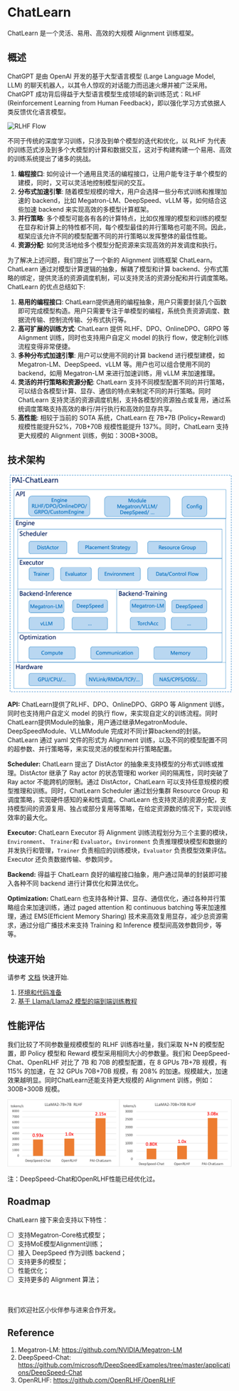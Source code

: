 # ChatLearn

ChatLearn 是一个灵活、易用、高效的大规模 Alignment 训练框架。

## 概述

ChatGPT 是由 OpenAI 开发的基于大型语言模型 (Large Language Model, LLM) 的聊天机器人，以其令人惊叹的对话能力而迅速火爆并被广泛采用。ChatGPT 成功背后得益于大型语言模型生成领域的新训练范式：RLHF (Reinforcement Learning from Human Feedback)，即以强化学习方式依据人类反馈优化语言模型。

![RLHF Flow](../images/rlhf.png)

不同于传统的深度学习训练，只涉及到单个模型的迭代和优化，以 RLHF 为代表的训练范式涉及到多个大模型的计算和数据交互，这对于构建构建一个易用、高效的训练系统提出了诸多的挑战。
1. **编程接口**: 如何设计一个通用且灵活的编程接口，让用户能专注于单个模型的建模，同时，又可以灵活地控制模型间的交互。
2. **分布式加速引擎**: 随着模型规模的增大，用户会选择一些分布式训练和推理加速的 backend，比如 Megatron-LM、DeepSpeed、vLLM 等，如何结合这些加速 backend 来实现高效的多模型计算框架。
3. **并行策略**: 多个模型可能各有各的计算特点，比如仅推理的模型和训练的模型在显存和计算上的特性都不同，每个模型最佳的并行策略也可能不同。因此，框架应该允许不同的模型配置不同的并行策略以发挥整体的最佳性能。
4. **资源分配**: 如何灵活地给多个模型分配资源来实现高效的并发调度和执行。

为了解决上述问题，我们提出了一个新的 Alignment 训练框架 ChatLearn。ChatLearn 通过对模型计算逻辑的抽象，解耦了模型和计算 backend、分布式策略的绑定，提供灵活的资源调度机制，可以支持灵活的资源分配和并行调度策略。ChatLearn 的优点总结如下:
1. **易用的编程接口**: ChatLearn提供通用的编程抽象，用户只需要封装几个函数即可完成模型构造。用户只需要专注于单模型的编程，系统负责资源调度、数据流传输、控制流传输、分布式执行等。
2. **高可扩展的训练方式**: ChatLearn 提供 RLHF、DPO、OnlineDPO、GRPO 等 Alignment 训练，同时也支持用户自定义 model 的执行 flow，使定制化训练流程变得非常便捷。
3. **多种分布式加速引擎**: 用户可以使用不同的计算 backend 进行模型建模，如 Megatron-LM、DeepSpeed、vLLM 等。用户也可以组合使用不同的 backend，如用 Megatron-LM 来进行加速训练，用 vLLM 来加速推理。
4. **灵活的并行策略和资源分配**: ChatLearn 支持不同模型配置不同的并行策略，可以结合各模型计算、显存、通信的特点来制定不同的并行策略。同时 ChatLearn 支持灵活的资源调度机制，支持各模型的资源独占或复用，通过系统调度策略支持高效的串行/并行执行和高效的显存共享。
5. **高性能**: 相较于当前的 SOTA 系统，ChatLearn 在 7B+7B (Policy+Reward) 规模性能提升52%，70B+70B 规模性能提升 137%。同时，ChatLearn 支持更大规模的 Alignment 训练，例如：300B+300B。

## 技术架构

![arch](../images/arch.png)

**API:** ChatLearn提供了RLHF、DPO、OnlineDPO、GRPO 等 Alignment 训练，同时也支持用户自定义 model 的执行 flow，来实现自定义的训练流程。同时ChatLearn提供Module的抽象，用户通过继承MegatronModule、DeepSpeedModule、VLLMModule 完成对不同计算backend的封装。ChatLearn 通过 yaml 文件的形式为 Alignment 训练，以及不同的模型配置不同的超参数、并行策略等，来实现灵活的模型和并行策略配置。

**Scheduler:** ChatLearn 提出了 DistActor 的抽象来支持模型的分布式训练或推理。DistActor 继承了 Ray actor 的状态管理和 worker 间的隔离性，同时突破了 Ray actor 不能跨机的限制。通过 DistActor，ChatLearn 可以支持任意规模的模型推理和训练。同时，ChatLearn Scheduler 通过划分集群 Resource Group 和调度策略，实现硬件感知的亲和性调度。ChatLearn 也支持灵活的资源分配，支持模型间的资源复用、独占或部分复用等策略，在给定资源数的情况下，实现训练效率的最大化。

**Executor:** ChatLearn Executor 将 Alignment 训练流程划分为三个主要的模块，`Environment`、 `Trainer`和 `Evaluator`。`Environment` 负责推理模块模型和数据的并发执行和管理，`Trainer` 负责相应的训练模块，`Evaluator` 负责模型效果评估。Executor 还负责数据传输、参数同步。

**Backend:** 得益于 ChatLearn 良好的编程接口抽象，用户通过简单的封装即可接入各种不同 backend 进行计算优化和算法优化。

**Optimization:** ChatLearn 也支持各种计算、显存、通信优化，通过各种并行策略组合来加速训练，通过 paged attention 和 continuous batching 等来加速推理，通过 EMS(Efficient Memory Sharing) 技术来高效复用显存，减少总资源需求，通过分组广播技术来支持 Training 和 Inference 模型间高效参数同步，等等。


## 快速开始

请参考 [文档](https://chatlearn.readthedocs.io/zh-cn/latest/) 快速开始.

1. [环境和代码准备](installation.md)
2. [基于 Llama/Llama2 模型的端到端训练教程](tutorial/tutorial_llama2.md)


## 性能评估

我们比较了不同参数量规模模型的 RLHF 训练吞吐量，我们采取 N+N 的模型配置，即 Policy 模型和 Reward 模型采用相同大小的参数量。我们和 DeepSpeed-Chat、OpenRLHF 对比了 7B 和 70B 的模型配置，在 8 GPUs 7B+7B 规模，有 115% 的加速，在 32 GPUs 70B+70B 规模，有 208% 的加速。规模越大，加速效果越明显。同时ChatLearn还能支持更大规模的 Alignment 训练，例如：300B+300B 规模。

![compare perf](../images/perf.png)

注：DeepSpeed-Chat和OpenRLHF性能已经优化过。

## Roadmap

ChatLearn 接下来会支持以下特性：
- [ ] 支持Megatron-Core格式模型；
- [ ] 支持MoE模型Alignment训练；
- [ ] 接入 DeepSpeed 作为训练 backend；
- [ ] 支持更多的模型；
- [ ] 性能优化；
- [ ] 支持更多的 Alignment 算法；

<br><br>
我们欢迎社区小伙伴参与进来合作开发。

## Reference

1. Megatron-LM: https://github.com/NVIDIA/Megatron-LM
2. DeepSpeed-Chat: https://github.com/microsoft/DeepSpeedExamples/tree/master/applications/DeepSpeed-Chat
3. OpenRLHF: https://github.com/OpenRLHF/OpenRLHF

